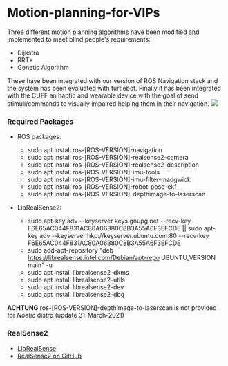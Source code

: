 # Motion-planning-for-VIPs
Three different motion planning algorithms have been modified and implemented to meet blind people's requirements:
- Dijkstra
- RRT*
- Genetic Algorithm

These have been integrated with our version of ROS Navigation stack and the system has been evaluated with turtlebot.
Finally it has been integrated with the CUFF an haptic and wearable device with the goal of send stimuli/commands to visually impaired helping them in their navigation. ![](RRTstar_and_cuff.gif)

### Required Packages

- ROS packages:
  - sudo apt install ros-[ROS-VERSION]-navigation
  - sudo apt install ros-[ROS-VERSION]-realsense2-camera
  - sudo apt install ros-[ROS-VERSION]-realsense2-description
  - sudo apt install ros-[ROS-VERSION]-imu-tools
  - sudo apt install ros-[ROS-VERSION]-imu-filter-madgwick
  - sudo apt install ros-[ROS-VERSION]-robot-pose-ekf
  - sudo apt install ros-[ROS-VERSION]-depthimage-to-laserscan

- LibRealSense2:
  - sudo apt-key adv --keyserver keys.gnupg.net --recv-key F6E65AC044F831AC80A06380C8B3A55A6F3EFCDE || sudo apt-key adv --keyserver hkp://keyserver.ubuntu.com:80 --recv-key F6E65AC044F831AC80A06380C8B3A55A6F3EFCDE
  - sudo add-apt-repository "deb https://librealsense.intel.com/Debian/apt-repo UBUNTU_VERSION main" -u
  - sudo apt install librealsense2-dkms
  - sudo apt install librealsense2-utils
  - sudo apt install librealsense2-dev
  - sudo apt install librealsense2-dbg

**ACHTUNG** ros-[ROS-VERSION]-depthimage-to-laserscan is not provided for *Noetic* distro (update 31-March-2021) 

### RealSense2

- [LibRealSense](https://github.com/IntelRealSense/librealsense/blob/master/doc/distribution_linux.md#installing-the-packages)
- [RealSense2 on GitHub](https://github.com/IntelRealSense/realsense-ros)
